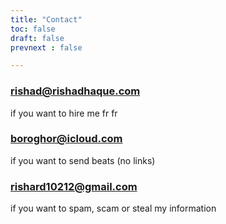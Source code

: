 ```yaml
---
title: "Contact"
toc: false
draft: false
prevnext : false

---
```


### rishad@rishadhaque.com 
if you want to hire me fr fr
### boroghor@icloud.com 
if you want to send beats (no links) 
### rishard10212@gmail.com 
if you want to spam, scam or steal my information
